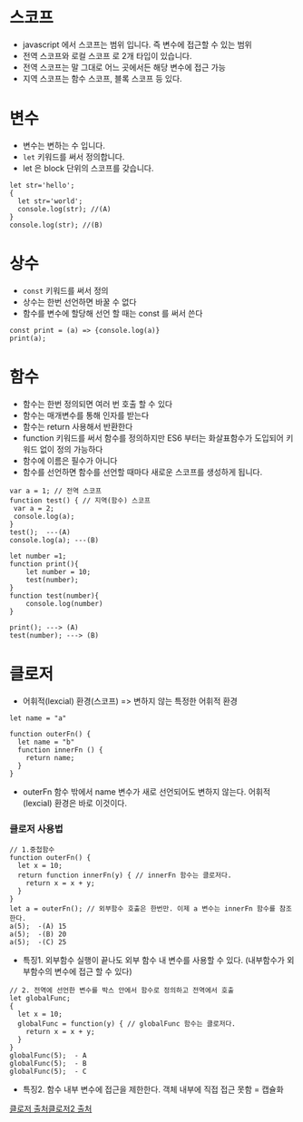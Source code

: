 # 스코프

- javascript 에서 스코프는 범위 입니다.
  즉 변수에 접근할 수 있는 범위
- 전역 스코프와 로컬 스코프 로 2개 타입이 있습니다.
- 전역 스코프는 말 그대로 어느 곳에서든 해당 변수에 접근 가능
- 지역 스코프는 함수 스코프, 블록 스코프 등 있다.

# 변수

- 변수는 변하는 수 입니다.
- `let`  키워드를 써서 정의합니다.
- let 은 block 단위의 스코프를 갖습니다.

```
let str='hello';
{
  let str='world';
  console.log(str); //(A)
}
console.log(str); //(B)

```

# 상수

- `const` 키워드를 써서 정의
- 상수는 한번 선언하면 바꿀 수 없다
- 함수를 변수에 할당해 선언 할 때는 const 를 써서 쓴다

```
const print = (a) => {console.log(a)}
print(a);

```

# 함수

- 함수는 한번 정의되면 여러 번 호출 할 수 있다
- 함수는 매개변수를 통해 인자를 받는다
- 함수는 return 사용해서 반환한다
- function 키워드를 써서 함수를 정의하지만
  ES6 부터는 화살표함수가 도입되어 키워드 없이 정의 가능하다
- 함수에 이름은 필수가 아니다
- 함수를 선언하면 함수를 선언할 때마다 새로운 스코프를 생성하게 됩니다.

```
var a = 1; // 전역 스코프
function test() { // 지역(함수) 스코프
 var a = 2;
 console.log(a);
}
test();  ---(A)
console.log(a); ---(B)

```

```
let number =1;
function print(){
	let number = 10;
	test(number);
}
function test(number){
	console.log(number)
}

print(); ---> (A)
test(number); ---> (B)

```

# 클로저

- 어휘적(lexcial) 환경(스코프) => 변하지 않는 특정한 어휘적 환경

```
let name = "a"

function outerFn() {
  let name = "b"
  function innerFn () {
    return name;
  }
}

```

- outerFn 함수 밖에서 name 변수가 새로 선언되어도 변하지 않는다.
  어휘적(lexcial) 환경은 바로 이것이다.

### 클로저 사용법

```
// 1.중첩함수
function outerFn() {
  let x = 10;
  return function innerFn(y) { // innerFn 함수는 클로저다.
    return x = x + y;
  }
}
let a = outerFn(); // 외부함수 호출은 한번만. 이제 a 변수는 innerFn 함수를 참조한다.
a(5);  -(A) 15 
a(5);  -(B) 20
a(5);  -(C) 25

```

- 특징1. 외부함수 실행이 끝나도 외부 함수 내 변수를 사용할 수 있다.
  (내부함수가 외부함수의 변수에 접근 할 수 있다)

```
// 2. 전역에 선언한 변수를 박스 안에서 함수로 정의하고 전역에서 호출
let globalFunc;
{
  let x = 10;
  globalFunc = function(y) { // globalFunc 함수는 클로저다.
    return x = x + y;
  }
}
globalFunc(5);  - A
globalFunc(5);  - B
globalFunc(5);  - C

```

- 특징2. 함수 내부 변수에 접근을 제한한다. 객체 내부에 직접 접근 못함 = 캡슐화

[클로저 출처](https://hanamon.kr/javascript-%ED%81%B4%EB%A1%9C%EC%A0%80/)[클로저2 출처](https://velog.io/@taero30/Closure-%ED%81%B4%EB%A1%9C%EC%A0%80-%EA%B0%9C%EB%85%90)